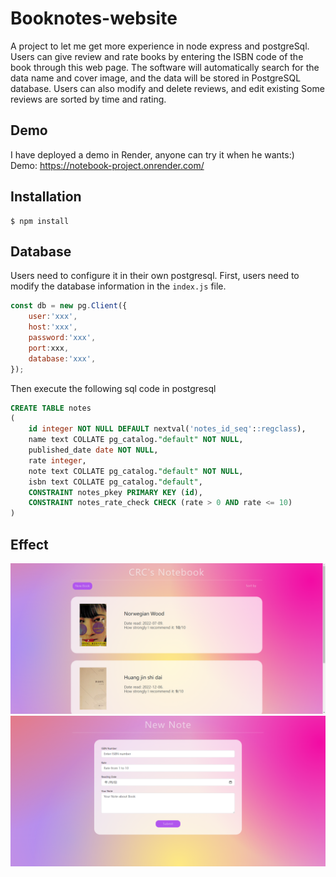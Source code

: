 # Booknotes-website
A project to let me get more experience in node express and postgreSql.
Users can give review and rate books by entering the ISBN code of the book through this web page. The software will automatically search for the data name and cover image, and the data will be stored in PostgreSQL database. Users can also modify and delete reviews, and edit existing Some reviews are sorted by time and rating.
## Demo
I have deployed a demo in Render, anyone can try it when he wants:)  
Demo: https://notebook-project.onrender.com/
## Installation
```console
$ npm install
```
## Database
Users need to configure it in their own postgresql. First, users need to modify the database information in the `index.js` file.
```js
const db = new pg.Client({
    user:'xxx',
    host:'xxx',
    password:'xxx',
    port:xxx,
    database:'xxx',
});
```
Then execute the following sql code in postgresql
```sql
CREATE TABLE notes
(
    id integer NOT NULL DEFAULT nextval('notes_id_seq'::regclass),
    name text COLLATE pg_catalog."default" NOT NULL,
    published_date date NOT NULL,
    rate integer,
    note text COLLATE pg_catalog."default" NOT NULL,
    isbn text COLLATE pg_catalog."default",
    CONSTRAINT notes_pkey PRIMARY KEY (id),
    CONSTRAINT notes_rate_check CHECK (rate > 0 AND rate <= 10)
)
```
## Effect
![image](https://github.com/Coding-man-Chen/Booknotes-website/blob/main/example.jpg)
![image](https://github.com/Coding-man-Chen/Booknotes-website/blob/main/example_2.jpg)
